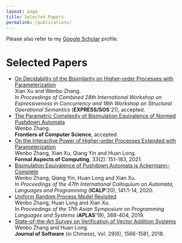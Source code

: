 ```yaml
---
layout: page
title: Selected Papers
permalink: /publications/
---
```


Please also refer to my [Google Scholar][gs] profile.
# Selected Papers

- [On Decidability of the Bisimilarity on Higher-order Processes with Parameterization][EXPRESS21]<br>
   Xian Xu and Wenbo Zhang.<br>
  In *Proceedings of Combined 28th International Workshop on Expressiveness in Concurrency and 18th Workshop on Structural Operational Semantics* (**EXPRESS/SOS**'21), accepted.
- [The Parametric Complexity of Bisimulation Equivalence of Normed Pushdown Automata][FCS21]<br>
   Wenbo Zhang.<br>
  <b>Frontiers of Computer Science</b>, accepted.
- [On the Interactive Power of Higher-order Processes Extended with Parameterization][FAC20] <br>
   Wenbo Zhang, Xian Xu, Qiang Yin and Huan Long.<br>
  <b>Formal Aspects of Computing</b>, 33(2): 151-183, 2021.
- [Bisimulation Equivalence of Pushdown Automata is Ackermann-Complete][ICALP20] <br>
   Wenbo Zhang, Qiang Yin, Huan Long and Xian Xu.<br>
   In *Proceedings of the 47th International Colloquium on Automata, Languages and Programming* (**ICALP**'20), 141:1-14, 2020.
- [Uniform Random Process Model Revisited][JOS18]  <br>
   Wenbo Zhang, Huan Long and Xian Xu. <br>
   In *Proceedings of the 17th Asian Symposium on Programming Languages and Systems* (**APLAS**'19), 388-404, 2019.
- [State-of-the-Art Survey on Verification of Vector Addition Systems][JOS18]<br>
   Wenbo Zhang and Huan Long.<br>
  <b>Journal of Software</b> (in Chinese), Vol. 29(6), 1566-1581, 2018.


[gs]: https://scholar.google.com/citations?hl=en&user=Hzshk5YAAAAJ
[EXPRESS21]: https://arxiv.org/abs/2108.10494
[FCS21]: https://journal.hep.com.cn/fcs/EN/article/downloadArticleFile.do?attachType=PDF&id=29030
[FAC20]: https://link.springer.com/article/10.1007/s00165-020-00524-1
[ICALP20]: https://drops.dagstuhl.de/opus/volltexte/2020/12548/pdf/LIPIcs-ICALP-2020-141.pdf
[APLAS19]: https://link.springer.com/chapter/10.1007/978-3-030-34175-6_20
[JOS18]: http://www.jos.org.cn/html/2018/6/5465.htm


